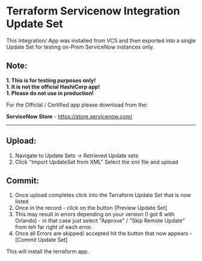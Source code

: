 # Terraform Servicenow Integration Update Set

This Integration/ App was installed from VCS and then exported into a single Update Set for testing on-Prem ServiceNow instances only.

Note:
-----------
**1. This is for testing purposes only!** <br />
**1. It is not the official HashiCorp app!** <br />
**1. Please do not use in production!** <br />


For the Officlal / Certified app please download from the:

**ServiceNow Store** - https://store.servicenow.com/

------------------

Upload:
-------------
1. Navigate to Update Sets -> Retrieved Update sets
1. Click "Import UpdateSet from XML" Select the xml file and upload

Commit:
--------------
1. Once upload completes click into the Terraform Update Set that is now listed
1. Once in the record - click on the button [Preview Update Set] 
1. This may result in errors depending on your version (I got 6 with Orlando) - in that case just select "Approve" / "Skip Remote Update" from teh far right of each error.
1. Once all Errors are skipped/ accepted hit the button that now appears - [Commit Update Set] 

This will install the terraform app.

#
